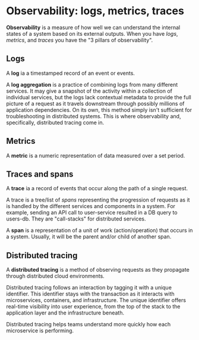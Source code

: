 # Observability: logs, metrics, traces

**Observability** is a measure of how well we can understand the internal states of a system based on its external outputs. When you have *logs*, *metrics*, and *traces* you have the "3 pillars of observability".

## Logs

A **log** ia a timestamped record of an event or events.

A **log aggregation** is a practice of combining logs from many different services. It may give a snapshot of the activity within a collection of individual services, but the logs lack contextual metadata to provide the full picture of a request as it travels downstream through possibly millions of application dependencies. On its own, this method simply isn't sufficient for troubleshooting in distributed systems. This is where observability and, specifically, distributed tracing come in.

## Metrics

A **metric** is a numeric representation of data measured over a set period.

## Traces and spans

A **trace** ia a record of events that occur along the path of a single request.

A trace is a tree/list of *spans* representing the progression of requests as it is handled by the different services and components in a system. For example, sending an API call to user-service resulted in a DB query to users-db. They are "call-stacks" for distributed services.

A **span** is a representation of a unit of work (action/operation) that occurs in a system. Usually, it will be the parent and/or child of another span.

## Distributed tracing

A **distributed tracing** is a method of observing requests as they propagate through distributed cloud environments.

Distributed tracing follows an interaction by tagging it with a unique identifier. This identifier stays with the transaction as it interacts with microservices, containers, and infrastructure. The unique identifier offers real-time visibility into user experience, from the top of the stack to the application layer and the infrastructure beneath.

Distributed tracing helps teams understand more quickly how each microservice is performing.
